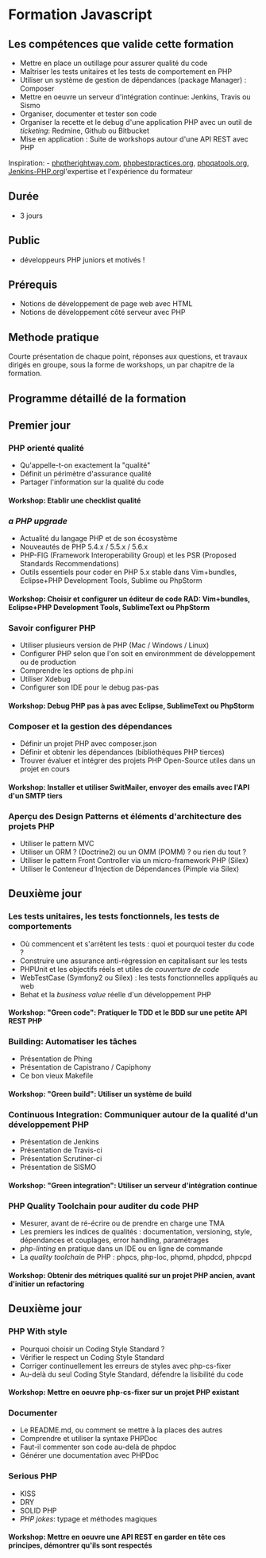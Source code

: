 # Formation Javascript

## Les compétences que valide cette formation

- Mettre en place un outillage pour assurer qualité du code 
- Maîtriser les tests unitaires et les tests de comportement en PHP
- Utiliser un système de gestion de dépendances (package Manager) : Composer
- Mettre en oeuvre un serveur d'intégration continue: Jenkins, Travis ou Sismo
- Organiser, documenter et tester son code
- Organiser la recette et le debug d'une application PHP avec un outil de _ticketing_: Redmine, Github ou Bitbucket
- Mise en application : Suite de workshops autour d'une API REST avec PHP

Inspiration: - [phptherightway.com](http://www.phptherightway.com/), [phpbestpractices.org](http://phpbestpractices.org), [phpqatools.org](http://phpqatools.org/), [Jenkins-PHP.org](jenkins-php.org)l'expertise et l'expérience du formateur

## Durée

- 3 jours

## Public

- développeurs PHP juniors et motivés !

## Prérequis

- Notions de développement de page web avec HTML
- Notions de développement côté serveur avec PHP

## Methode pratique

Courte présentation de chaque point, réponses aux questions, et travaux dirigés en groupe, sous la forme de workshops, un par chapitre de la formation.

## Programme détaillé de la formation

## Premier jour

### PHP orienté qualité
- Qu'appelle-t-on exactement la "qualité"
- Définit un périmètre d'assurance qualité
- Partager l'information sur la qualité du code

#### Workshop: Etablir une checklist qualité

### _a PHP upgrade_
- Actualité du langage PHP et de son écosystème
- Nouveautés de PHP 5.4.x / 5.5.x / 5.6.x
- PHP-FIG (Framework Interoperability Group) et les PSR (Proposed Standards Recommendations)
- Outils essentiels pour coder en PHP 5.x stable dans Vim+bundles, Eclipse+PHP Development Tools, Sublime ou PhpStorm

#### Workshop: Choisir et configurer un éditeur de code RAD: Vim+bundles, Eclipse+PHP Development Tools, SublimeText ou PhpStorm

### Savoir configurer PHP

- Utiliser plusieurs version de PHP (Mac / Windows / Linux)
- Configurer PHP selon que l'on soit en environmment de développement ou de production
- Comprendre les options de php.ini
- Utiliser Xdebug
- Configurer son IDE pour le debug pas-pas

#### Workshop: Debug PHP pas à pas avec Eclipse, SublimeText ou PhpStorm

### Composer et la gestion des dépendances

- Définir un projet PHP avec composer.json
- Définir et obtenir les dépendances (bibliothèques PHP tierces)
- Trouver évaluer et intégrer des projets PHP Open-Source utiles dans un projet en cours 

#### Workshop: Installer et utiliser SwitMailer, envoyer des emails avec l'API d'un SMTP tiers

### Aperçu des Design Patterns et éléments d'architecture des projets PHP

- Utiliser le pattern MVC
- Utiliser un ORM ? (Doctrine2) ou un OMM (POMM) ? ou rien du tout ?
- Utiliser le pattern Front Controller via un micro-framework PHP (Silex)
- Utiliser le Conteneur d'Injection de Dépendances (Pimple via Silex)

## Deuxième jour

### Les tests unitaires, les tests fonctionnels, les tests de comportements

- Où commencent et s'arrêtent les tests : quoi et pourquoi tester du code ?
- Construire une assurance anti-régression en capitalisant sur les tests
- PHPUnit et les objectifs réels et utiles de _couverture de code_
- WebTestCase (Symfony2 ou Silex) : les tests fonctionnelles appliqués au web
- Behat et la _business value_ réelle d'un développement PHP

#### Workshop: "Green code": Pratiquer le TDD et le BDD sur une petite API REST PHP

### Building: Automatiser les tâches

- Présentation de Phing
- Présentation de Capistrano / Capiphony
- Ce bon vieux Makefile

#### Workshop: "Green build": Utiliser un système de build

### Continuous Integration: Communiquer autour de la qualité d'un développement PHP

- Présentation de Jenkins
- Présentation de Travis-ci
- Présentation Scrutiner-ci
- Présentation de SISMO

#### Workshop: "Green integration": Utiliser un serveur d'intégration continue

### PHP Quality Toolchain pour auditer du code PHP

- Mesurer, avant de ré-écrire ou de prendre en charge une TMA
- Les premiers les indices de qualités : documentation, versioning, style, dépendances et couplages, error handling, paramétrages
- _php-linting_ en pratique dans un IDE ou en ligne de commande
- La _quality toolchain_ de PHP : phpcs, php-loc, phpmd, phpdcd, phpcpd

#### Workshop: Obtenir des métriques qualité sur un projet PHP ancien, avant d'initier un refactoring

## Deuxième jour

### PHP With style

- Pourquoi choisir un Coding Style Standard ?
- Vérifier le respect un Coding Style Standard
- Corriger continuellement les erreurs de styles avec php-cs-fixer
- Au-delà du seul Coding Style Standard, défendre la lisibilité du code

#### Workshop: Mettre en oeuvre php-cs-fixer sur un projet PHP existant

### Documenter

- Le README.md, ou comment se mettre à la places des autres
- Comprendre et utiliser la syntaxe PHPDoc
- Faut-il commenter son code au-delà de phpdoc
- Générer une documentation avec PHPDoc

### Serious PHP

- KISS
- DRY
- SOLID PHP
- _PHP jokes_: typage et méthodes magiques

#### Workshop: Mettre en oeuvre une API REST en garder en tête ces principes, démontrer qu'ils sont respectés

